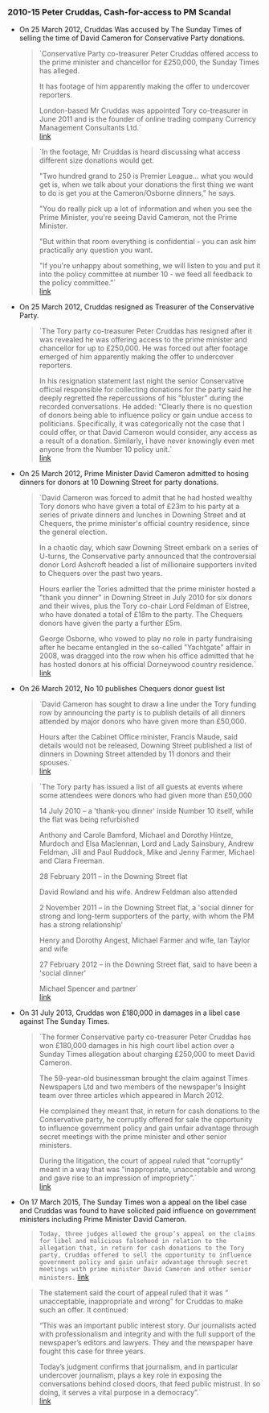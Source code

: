 ### 2010-15 Peter Cruddas, Cash-for-access to PM Scandal
- On 25 March 2012, Cruddas Was accused by The Sunday Times of selling the time of David Cameron for Conservative Party donations.
    
    > `Conservative Party co-treasurer Peter Cruddas offered access to the prime minister and chancellor for £250,000, the Sunday Times has alleged.  
    >   
    > It has footage of him apparently making the offer to undercover reporters.  
    >   
    > London-based Mr Cruddas was appointed Tory co-treasurer in June 2011 and is the founder of online trading company Currency Management Consultants Ltd.`  
    > [link](https://www.bbc.co.uk/news/uk-politics-17501618)
    
    > `In the footage, Mr Cruddas is heard discussing what access different size donations would get.  
    >   
    > "Two hundred grand to 250 is Premier League… what you would get is, when we talk about your donations the first thing we want to do is get you at the Cameron/Osborne dinners," he says.  
    >   
    > "You do really pick up a lot of information and when you see the Prime Minister, you're seeing David Cameron, not the Prime Minister.  
    >   
    > "But within that room everything is confidential - you can ask him practically any question you want.  
    >   
    > "If you're unhappy about something, we will listen to you and put it into the policy committee at number 10 - we feed all feedback to the policy committee."`  
    > [link](https://www.bbc.co.uk/news/uk-politics-17501618)
    
- On 25 March 2012, Cruddas resigned as Treasurer of the Conservative Party.
    
    > `The Tory party co-treasurer Peter Cruddas has resigned after it was revealed he was offering access to the prime minister and chancellor for up to £250,000. He was forced out after footage emerged of him apparently making the offer to undercover reporters.  
    >   
    > In his resignation statement last night the senior Conservative official responsible for collecting donations for the party said he deeply regretted the repercussions of his "bluster" during the recorded conversations. He added: "Clearly there is no question of donors being able to influence policy or gain undue access to politicians. Specifically, it was categorically not the case that I could offer, or that David Cameron would consider, any access as a result of a donation. Similarly, I have never knowingly even met anyone from the Number 10 policy unit.`  
    > [link](https://www.theguardian.com/politics/2012/mar/25/peter-cruddas-resigns-cash-access)
    
- On 25 March 2012, Prime Minister David Cameron admitted to hosing dinners for donors at 10 Downing Street for party donations.
    
    > `David Cameron was forced to admit that he had hosted wealthy Tory donors who have given a total of £23m to his party at a series of private dinners and lunches in Downing Street and at Chequers, the prime minister's official country residence, since the general election.  
    >   
    > In a chaotic day, which saw Downing Street embark on a series of U-turns, the Conservative party announced that the controversial donor Lord Ashcroft headed a list of millionaire supporters invited to Chequers over the past two years.  
    >   
    > Hours earlier the Tories admitted that the prime minister hosted a "thank you dinner" in Downing Street in July 2010 for six donors and their wives, plus the Tory co-chair Lord Feldman of Elstree, who have donated a total of £18m to the party. The Chequers donors have given the party a further £5m.  
    >   
    > George Osborne, who vowed to play no role in party fundraising after he became entangled in the so-called "Yachtgate" affair in 2008, was dragged into the row when his office admitted that he has hosted donors at his official Dorneywood country residence.`  
    > [link](https://www.theguardian.com/politics/2012/mar/26/david-cameron-private-dinners-tory-donors)
    
- On 26 March 2012, No 10 publishes Chequers donor guest list
    
    > `David Cameron has sought to draw a line under the Tory funding row by announcing the party is to publish details of all dinners attended by major donors who have given more than £50,000.  
    >   
    > Hours after the Cabinet Office minister, Francis Maude, said details would not be released, Downing Street published a list of dinners in Downing Street attended by 11 donors and their spouses.`  
    > [link](https://www.theguardian.com/politics/2012/mar/26/chequers-donor-guest-list)
    
    > `The Tory party has issued a list of all guests at events where some attendees were donors who had given more than £50,000  
    >   
    >   
    > 14 July 2010 – a 'thank-you dinner' inside Number 10 itself, while the flat was being refurbished  
    >   
    > Anthony and Carole Bamford, Michael and Dorothy Hintze, Murdoch and Elsa Maclennan, Lord and Lady Sainsbury, Andrew Feldman, Jill and Paul Ruddock, Mike and Jenny Farmer, Michael and Clara Freeman.  
    >   
    >   
    > 28 February 2011 – in the Downing Street flat  
    >   
    > David Rowland and his wife. Andrew Feldman also attended  
    >   
    >   
    > 2 November 2011 – in the Downing Street flat, a 'social dinner for strong and long-term supporters of the party, with whom the PM has a strong relationship'  
    >   
    > Henry and Dorothy Angest, Michael Farmer and wife, Ian Taylor and wife  
    >   
    >   
    > 27 February 2012 – in the Downing Street flat, said to have been a 'social dinner'  
    >   
    > Michael Spencer and partner`  
    > [link](https://www.theguardian.com/politics/2012/mar/26/cash-for-access-dinner-guest-list)
    
- On 31 July 2013, Cruddas won £180,000 in damages in a libel case against The Sunday Times.
    
    > `The former Conservative party co-treasurer Peter Cruddas has won £180,000 damages in his high court libel action over a Sunday Times allegation about charging £250,000 to meet David Cameron.  
    >   
    > The 59-year-old businessman brought the claim against Times Newspapers Ltd and two members of the newspaper's Insight team over three articles which appeared in March 2012.  
    >   
    > He complained they meant that, in return for cash donations to the Conservative party, he corruptly offered for sale the opportunity to influence government policy and gain unfair advantage through secret meetings with the prime minister and other senior ministers.  
    >   
    > During the litigation, the court of appeal ruled that "corruptly" meant in a way that was "inappropriate, unacceptable and wrong and gave rise to an impression of impropriety".`  
    > [link](https://www.theguardian.com/politics/2013/jul/31/peter-cruddas-damages-libel-sunday-times)
    
- On 17 March 2015, The Sunday Times won a appeal on the libel case and Cruddas was found to have solicited paid influence on government ministers including Prime Minister David Cameron.
    
    > `Today, three judges allowed the group’s appeal on the claims for libel and malicious falsehood in relation to the allegation that, in return for cash donations to the Tory party, Cruddas offered to sell the opportunity to influence government policy and gain unfair advantage through secret meetings with prime minister David Cameron and other senior ministers.` [link](https://www.theguardian.com/media/greenslade/2015/mar/17/appeal-court-reduces-damages-award-against-sunday-times-to-50000)
    
    > The statement said the court of appeal ruled that it was “ unacceptable, inappropriate and wrong” for Cruddas to make such an offer. It continued:  
    >   
    > “This was an important public interest story. Our journalists acted with professionalism and integrity and with the full support of the newspaper’s editors and lawyers. They and the newspaper have fought this case for three years.  
    >   
    > Today’s judgment confirms that journalism, and in particular undercover journalism, plays a key role in exposing the conversations behind closed doors, that feed public mistrust. In so doing, it serves a vital purpose in a democracy”.`  
    > [link](https://www.theguardian.com/media/greenslade/2015/mar/17/appeal-court-reduces-damages-award-against-sunday-times-to-50000)
    